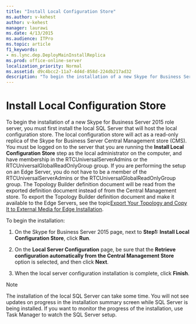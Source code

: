 ```yaml
---
title: "Install Local Configuration Store"
ms.author: v-kehest
author: v-kehest
manager: laurawi
ms.date: 4/13/2015
ms.audience: ITPro
ms.topic: article
f1_keywords:
- ms.lync.dep.DeployMainInstallReplica
ms.prod: office-online-server
localization_priority: Normal
ms.assetid: d9c4bcc2-11a7-4d4d-858d-224db217ad32
description: "To begin the installation of a new Skype for Business Server 2015 role server, you must first install the local SQL Server that will host the local configuration store. The local configuration store will act as a read-only replica of the Skype for Business Server Central Management store (CMS). You must be logged on to the server that you are running the Install Local Configuration Store step as the local administrator on the computer, and have membership in the RTCUniversalServerAdmins or the RTCUniversalGlobalReadOnlyGroup group. If you are performing the setup on an Edge Server, you do not have to be a member of the RTCUniversalServerAdmins or the RTCUniversalGlobalReadOnlyGroup group. The Topology Builder definition document will be read from the exported definition document instead of from the Central Management store. To export the Topology Builder definition document and make it available to the Edge Servers, see the topic Export Your Topology and Copy It to External Media for Edge Installation."
---
```


# Install Local Configuration Store
 
To begin the installation of a new Skype for Business Server 2015 role server, you must first install the local SQL Server that will host the local configuration store. The local configuration store will act as a read-only replica of the Skype for Business Server Central Management store (CMS). You must be logged on to the server that you are running the **Install Local Configuration Store** step as the local administrator on the computer, and have membership in the RTCUniversalServerAdmins or the RTCUniversalGlobalReadOnlyGroup group. If you are performing the setup on an Edge Server, you do not have to be a member of the RTCUniversalServerAdmins or the RTCUniversalGlobalReadOnlyGroup group. The Topology Builder definition document will be read from the exported definition document instead of from the Central Management store. To export the Topology Builder definition document and make it available to the Edge Servers, see the topic[Export Your Topology and Copy It to External Media for Edge Installation](http://technet.microsoft.com/library/def9f416-c519-4a72-b242-7d3057d9c1fd.aspx).
  
To begin the installation:
  
1. On the Skype for Business Server 2015 page, next to **Step1: Install Local Configuration Store**, click **Run**.
    
2. On the **Local Server Configuration** page, be sure that the **Retrieve configuration automatically from the Central Management Store** option is selected, and then click **Next**.
    
3. When the local server configuration installation is complete, click **Finish**.
    
> [!NOTE]
> The installation of the local SQL Server can take some time. You will not see updates on progress in the installation summary screen while SQL Server is being installed. If you want to monitor the progress of the installation, use Task Manager to watch the SQL Server setup. 
  

